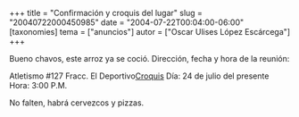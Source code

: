 +++
title = "Confirmación y croquis del lugar"
slug = "20040722000450985"
date = "2004-07-22T00:04:00-06:00"
[taxonomies]
tema = ["anuncios"]
autor = ["Oscar Ulises López Escárcega"]
+++

Bueno chavos, este arroz ya se coció.
Dirección, fecha y hora de la reunión:

Atletismo #127 Fracc. El
Deportivo[Croquis](http://glib.org.mx/article.php?story=20040315095225427)
Día: 24 de julio del presente
Hora: 3:00 P.M.

No falten, habrá cervezcos y pizzas.
